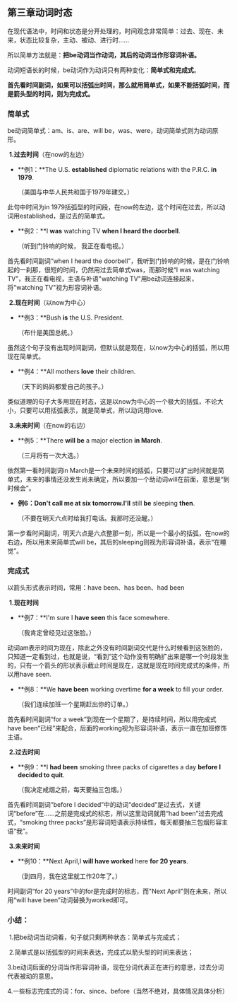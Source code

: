 ## **第三章动词时态**

在现代语法中，时间和状态是分开处理的，时间观念非常简单：过去、现在、未来，状态比较复杂，主动、被动、进行时……

所以简单方法就是：**把be动词当作动词，其后的动词当作形容词补语。**

动词短语长的时候，be动词作为动词只有两种变化：**简单式和完成式**。

**首先看时间副词，如果可以括弧出时间，那么就用简单式，如果不能括弧时间，而是箭头型的时间，则为完成式。**

### **简单式**

be动词简单式：am、is、are、will be，was、were，动词简单式则为动词原形。

​	**1.过去时间**（在now的左边）

- **例1：**The U.S. **established** diplomatic relations with the P.R.C. **in 1979**.

  （美国与中华人民共和国于1979年建交。）

此句中时间为in 1979括弧型的时间段，在now的左边，这个时间在过去，所以动词用established，是过去的简单式。

- **例2：**I **was** watching TV **when I heard the doorbell**.

  （听到门铃响的时候， 我正在看电视。）

首先看时间副词“when I heard the doorbell”，我听到门铃响的时候，是在门铃响起的一刹那，很短的时间，仍然用过去简单式was，而那时候“I was watching TV”，我正在看电视，主语与补语"watching TV"用be动词连接起来，将"watching TV"视为形容词补语。

​	**2.现在时间**（以now为中心）

- **例3：**Bush **is** the U.S. President.

  （布什是美国总统。）

虽然这个句子没有出现时间副词，但默认就是现在，以now为中心的括弧，所以用现在简单式。

- **例4：**All mothers **love** their children.

  （天下的妈妈都爱自己的孩子。）

类似道理的句子大多用现在时态，这是以now为中心的一个极大的括弧，不论大小，只要可以用括弧表示，就是简单式，所以动词用love.

​	 **3.未来时间**（在now的右边）

- **例5：**There **will be** a major election **in March**.

  （三月将有一次大选。）

依然第一看时间副词in March是一个未来时间的括弧，只要可以扩出时间就是简单式，未来的事情还没发生尚未确定，所以要加一个助动词will在前面，意思是“到时候会”。

- **例6：**Don't call me at six tomorrow.I**'ll** still **be** sleeping **then**.

  （不要在明天六点时给我打电话。我那时还没醒。）

第一步看时间副词，明天六点是六点整那一刻，所以是一个最小的括弧，在now的右边，所以用未来简单式will be，其后的sleeping则视为形容词补语，表示“在睡觉”。

### 完成式

以箭头形式表示时间，常用：have been、has been、had been

​	**1.现在时间**

- **例7：**I'm sure I **have seen** this face somewhere.

  （我肯定曾经见过这张脸。）

动词am表示时间为现在，除此之外没有时间副词交代是什么时候看到这张脸的，只知道一定看到过，也就是说，“看到”这个动作没有明确扩出来是哪一个时段发生的，只有一个箭头的形状表示截止时间是现在，这就是现在时间完成式的条件，所以用have seen.

- **例8：**We **have been** working overtime **for a week** to fill your order.

  （我们连续加班一个星期赶出你的订单。）

首先看时间副词“for a week”到现在一个星期了，是持续时间，所以用完成式have been“已经”来配合，后面的working视为形容词补语，表示一直在加班修饰主语。

​	**2.过去时间**

- **例9：**I **had been** smoking three packs of cigarettes a day **before I decided to quit**.

  （我决定戒烟之前，每天要抽三包烟。）

首先看时间副词“before I decided”中的动词“decided”是过去式，关键词“before”在……之前是完成式的标志，所以这里动词就用“had been”过去完成式，“smoking three packs”是形容词短语表示持续性，每天都要抽三包烟形容主语“我”。

​	**3.未来时间**

- **例10：**Next April,I **will have worked** here **for 20 years**.

  （到四月，我在这里就工作20年了。）

时间副词“for 20 years”中的for是完成时的标志，而"Next April"则在未来，所以用“will have been”动词替换为worked即可。

### 小结：

​	1.把be动词当动词看，句子就只剩两种状态：简单式与完成式；

​	2.简单式是以括弧型的时间来表达，完成式以箭头型的时间来表达；

​	3.be动词后面的分词当作形容词补语，现在分词代表正在进行的意思，过去分词代表被动的意思。

​	4.一些标志完成式的词：for、since、before（当然不绝对，具体情况具体分析）